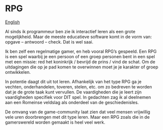 # RPG

[English](RPG_en)

Al sinds ik programmeur ben zie ik interactief leren als een grote mogelijkheid. Maar de meeste educatieve software komt in de vorm van: opgave – antwoord – check. Dat is wel saai.  

Ik ben zelf een regelmatige gamer, en heb vooral RPG’s gespeeld. Een RPG is een spel waarbij je een persoon of een groep personen bent in een spel met een missie: red het koninkrijk / bevrijd de prins / vind de schat. Om de uitdagingen die op je pad komen te overwinnen moet je je karakter of groep ontwikkelen.

In potentie daagt dit uit tot leren. Afhankelijk van het type RPG ga je vechten, onderhandelen, toveren, stelen, etc. om zo bedreven te worden dat je de grote taak kunt vervullen. De vaardigheden die je leert zijn vaardigheden specifiek voor DIT spel. In gedachten zag ik al deelnemen aan een Romeinse veldslag als onderdeel van de geschiedenisles.  

De omvang van de game-community laat zien dat veel mensen vrijwillig vele uren doorbrengen met dit type leren. Maar een RPG zoals die in de gamerswereld worden gemaakt is heel veel werk.
